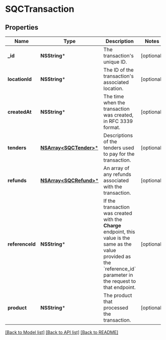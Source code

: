 # SQCTransaction

## Properties
Name | Type | Description | Notes
------------ | ------------- | ------------- | -------------
**_id** | **NSString*** | The transaction&#39;s unique ID. | [optional] 
**locationId** | **NSString*** | The ID of the transaction&#39;s associated location. | [optional] 
**createdAt** | **NSString*** | The time when the transaction was created, in RFC 3339 format. | [optional] 
**tenders** | [**NSArray&lt;SQCTender&gt;***](SQCTender.md) | Descriptions of the tenders used to pay for the transaction. | [optional] 
**refunds** | [**NSArray&lt;SQCRefund&gt;***](SQCRefund.md) | An array of any refunds associated with the transaction. | [optional] 
**referenceId** | **NSString*** | If the transaction was created with the **Charge** endpoint, this value is the same as the value provided as the &#x60;reference_id&#x60; parameter in the request to that endpoint. | [optional] 
**product** | **NSString*** | The product that processed the transaction. | [optional] 

[[Back to Model list]](../README.md#documentation-for-models) [[Back to API list]](../README.md#documentation-for-api-endpoints) [[Back to README]](../README.md)


